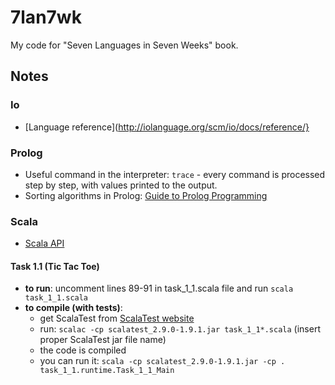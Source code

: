 # 7lan7wk

My code for "Seven Languages in Seven Weeks" book.

## Notes

### Io

* [Language reference](http://iolanguage.org/scm/io/docs/reference/}

### Prolog

* Useful command in the interpreter: `trace` - every command is processed step by step, with values printed to the output.
* Sorting algorithms in Prolog: [Guide to Prolog Programming](http://kti.mff.cuni.cz/~bartak/prolog/sorting.html)

### Scala

* [Scala API](http://www.scala-lang.org/api/current/index.html#package)

#### Task 1.1 (Tic Tac Toe)

* **to run**: uncomment lines 89-91 in task_1_1.scala file and run `scala task_1_1.scala`
* **to compile (with tests)**:
    * get ScalaTest from [ScalaTest website](http://www.scalatest.org/download)
    * run: `scalac -cp scalatest_2.9.0-1.9.1.jar task_1_1*.scala` (insert proper ScalaTest jar file name)
    * the code is compiled
    * you can run it: `scala -cp scalatest_2.9.0-1.9.1.jar -cp . task_1_1.runtime.Task_1_1_Main`
